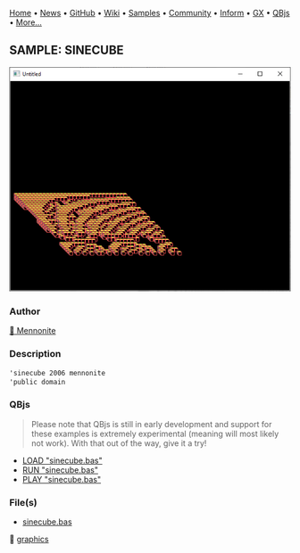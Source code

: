 [Home](https://qb64.com) • [News](../../news.md) • [GitHub](https://github.com/QB64Official/qb64) • [Wiki](https://github.com/QB64Official/qb64/wiki) • [Samples](../../samples.md) • [Community](../../community.md) • [Inform](../../inform.md) • [GX](../../gx.md) • [QBjs](../../qbjs.md) • [More...](../../more.md)

## SAMPLE: SINECUBE

![screenshot.png](img/screenshot.png)

### Author

[🐝 Mennonite](../mennonite.md) 

### Description

```text
'sinecube 2006 mennonite
'public domain
```

### QBjs

> Please note that QBjs is still in early development and support for these examples is extremely experimental (meaning will most likely not work). With that out of the way, give it a try!

* [LOAD "sinecube.bas"](https://v6p9d9t4.ssl.hwcdn.net/html/5963335/index.html?src=https://qb64.com/samples/sinecube/src/sinecube.bas)
* [RUN "sinecube.bas"](https://v6p9d9t4.ssl.hwcdn.net/html/5963335/index.html?mode=auto&src=https://qb64.com/samples/sinecube/src/sinecube.bas)
* [PLAY "sinecube.bas"](https://v6p9d9t4.ssl.hwcdn.net/html/5963335/index.html?mode=play&src=https://qb64.com/samples/sinecube/src/sinecube.bas)

### File(s)

* [sinecube.bas](src/sinecube.bas)

🔗 [graphics](../graphics.md)
